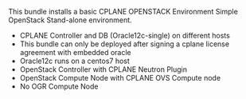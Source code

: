 This bundle installs a basic CPLANE OPENSTACK Environment
Simple OpenStack Stand-alone environment.
- CPLANE Controller and DB (Oracle12c-single) on different hosts
- This bundle can only be deployed after signing a cplane license agreement with embedded oracle
- Oracle12c runs on a centos7 host
- OpenStack Controller with CPLANE Neutron Plugin
- OpenStack Compute Node with CPLANE OVS Compute node
- No OGR Compute Node
